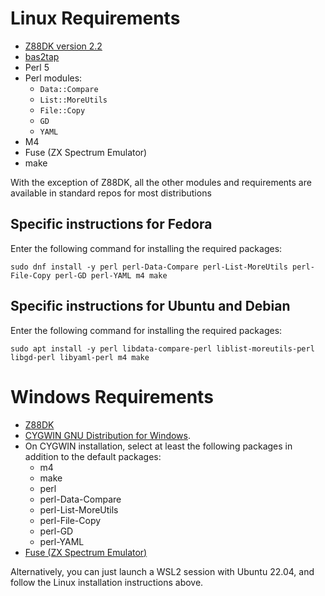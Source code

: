 # Linux Requirements

* [Z88DK version 2.2](https://github.com/z88dk/z88dk/wiki)
* [bas2tap](https://github.com/speccyorg/bas2tap)
* Perl 5
* Perl modules:
  * `Data::Compare`
  * `List::MoreUtils`
  * `File::Copy`
  * `GD`
  * `YAML`
* M4
* Fuse (ZX Spectrum Emulator)
* make

With the exception of Z88DK, all the other modules and requirements are available in standard repos for most distributions

## Specific instructions for Fedora

Enter the following command for installing the required packages:

```
sudo dnf install -y perl perl-Data-Compare perl-List-MoreUtils perl-File-Copy perl-GD perl-YAML m4 make
```

## Specific instructions for Ubuntu and Debian

Enter the following command for installing the required packages:

```
sudo apt install -y perl libdata-compare-perl liblist-moreutils-perl libgd-perl libyaml-perl m4 make
```

# Windows Requirements

* [Z88DK](https://github.com/z88dk/z88dk/wiki)
* [CYGWIN GNU Distribution for Windows](https://cygwin.com/install.html).
* On CYGWIN installation, select at least the following packages in addition to the default packages:
  * m4
  * make
  * perl
  * perl-Data-Compare
  * perl-List-MoreUtils
  * perl-File-Copy
  * perl-GD
  * perl-YAML
* [Fuse (ZX Spectrum Emulator)](https://sourceforge.net/projects/fuse-emulator/files/fuse/)

Alternatively, you can just launch a WSL2 session with Ubuntu 22.04, and
follow the Linux installation instructions above.
